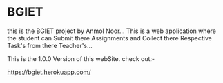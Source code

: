 # BGIET 
this is the BGIET project by Anmol Noor...
This is a web application where the student can Submit there Assignments and Collect there Respective Task's from there Teacher's...

This is the 1.0.0 Version of this webSite.
check out:-

https://bgiet.herokuapp.com/
